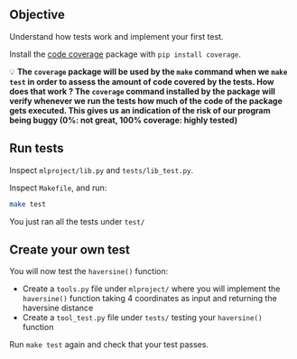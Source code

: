 
## Objective

Understand how tests work and implement your first test.

Install the [code coverage](https://en.wikipedia.org/wiki/Code_coverage) package with `pip install coverage`.

💡 __The `coverage` package will be used by the `make` command when we `make test` in order to assess the amount of code covered by the tests. How does that work ? The `coverage` command installed by the package will verify whenever we run the tests how much of the code of the package gets executed. This gives us an indication of the risk of our program being buggy (0%: not great, 100% coverage: highly tested)__

## Run tests

Inspect `mlproject/lib.py`  and `tests/lib_test.py`.

Inspect `Makefile`, and run:

```bash
make test
```

You just ran all the tests under `test/`

## Create your own test

You will now test the `haversine()` function:

- Create a `tools.py` file under `mlproject/` where you will implement the `haversine()` function taking 4 coordinates as input and returning the haversine distance
- Create a `tool_test.py` file under `tests/` testing your `haversine()` function

Run `make test` again and check that your test passes.

